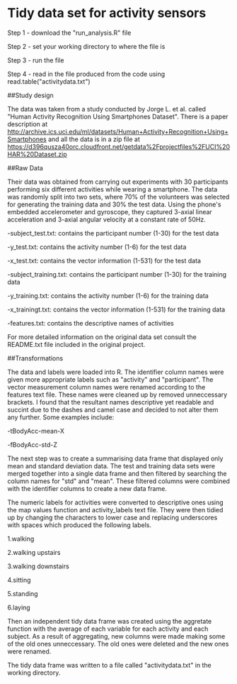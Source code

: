 # Tidy data set for activity sensors

Step 1 - download the "run_analysis.R" file

Step 2 - set your working directory to where the file is

Step 3 - run the file

Step 4 - read in the file produced from the code using read.table("activitydata.txt")


##Study design

The data was taken from a study conducted by Jorge L. et al. called "Human Activity Recognition Using Smartphones Dataset". There is a paper description at http://archive.ics.uci.edu/ml/datasets/Human+Activity+Recognition+Using+Smartphones and all the data is in a zip file at https://d396qusza40orc.cloudfront.net/getdata%2Fprojectfiles%2FUCI%20HAR%20Dataset.zip

##Raw Data

Their data was obtained from carrying out experiments with 30 participants performing six different activities while wearing a smartphone. The data was randomly split into two sets, where 70% of the volunteers was selected for generating the training data and 30% the test data. Using the phone's embedded accelerometer and gyroscope, they captured 3-axial linear acceleration and 3-axial angular velocity at a constant rate of 50Hz.

-subject_test.txt: contains the participant number (1-30) for the test data

-y_test.txt: contains the activity number (1-6) for the test data

-x_test.txt: contains the vector information (1-531) for the test data

-subject_training.txt: contains the participant number (1-30) for the training data

-y_training.txt: contains the activity number (1-6) for the training data

-x_trainingt.txt: contains the vector information (1-531) for the training data

-features.txt: contains the descriptive names of activities

For more detailed information on the original data set consult the README.txt file included in the original project.

##Transformations

The data and labels were loaded into R. The identifier column names were given more appropriate labels such as "activity" and "participant". The vector measurement column names were renamed according to the features text file. These names were cleaned up by removed unneccessary brackets. I found that the resultant names descriptive yet readable and succint due to the dashes and camel case and decided to not alter them any further. Some examples include:

-tBodyAcc-mean-X

-fBodyAcc-std-Z

The next step was to create a summarising data frame that displayed only mean and standard deviation data. The test and training data sets were merged together into a single data frame and then filtered by searching the column names for "std" and "mean". These filtered columns were combined with the identifier columns to create a new data frame.

The numeric labels for activities were converted to descriptive ones using the map values function and activity_labels text file. They were then tidied up by changing the characters to lower case and replacing underscores with spaces which produced the following labels.

1.walking

2.walking upstairs

3.walking downstairs

4.sitting

5.standing

6.laying

Then an independent tidy data frame was created using the aggretate function with the average of each variable for each activity and each subject. As a result of aggregating, new columns were made making some of the old ones unneccessary. The old ones were deleted and the new ones were renamed.

The tidy data frame was written to a file called "activitydata.txt" in the working directory.
